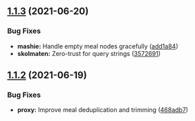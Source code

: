 ## [1.1.3](https://github.com/skolorna/menu-proxy/compare/v1.1.2...v1.1.3) (2021-06-20)


### Bug Fixes

* **mashie:** Handle empty meal nodes gracefully ([add1a84](https://github.com/skolorna/menu-proxy/commit/add1a84253438686f52f8aa31facba56ce026526))
* **skolmaten:** Zero-trust for query strings ([3572691](https://github.com/skolorna/menu-proxy/commit/3572691e3ba4783c3ba42027e99f9263f0dfc5bd))

## [1.1.2](https://github.com/skolorna/menu-proxy/compare/v1.1.1...v1.1.2) (2021-06-19)


### Bug Fixes

* **proxy:** Improve meal deduplication and trimming ([468adb7](https://github.com/skolorna/menu-proxy/commit/468adb707948c26ec85b745648b06e77cf28a18c))
